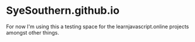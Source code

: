 # SyeSouthern.github.io

For now I'm using this a testing space for the learnjavascript.online projects amongst other things.

